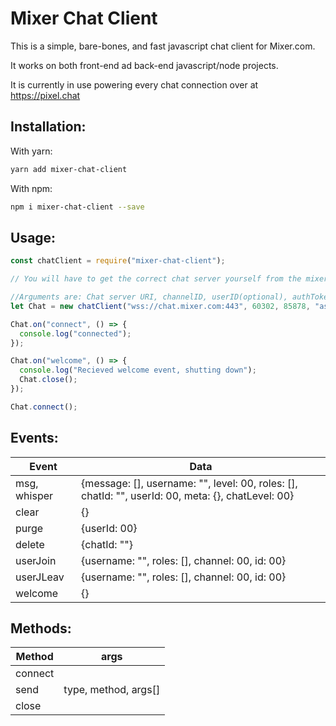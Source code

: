 # Mixer Chat Client

This is a simple, bare-bones, and fast javascript chat client for Mixer.com.

It works on both front-end ad back-end javascript/node projects.

It is currently in use powering every chat connection over at https://pixel.chat

## Installation:

With yarn:

```bash
yarn add mixer-chat-client
```

With npm:

```bash
npm i mixer-chat-client --save
```

## Usage:

```js
const chatClient = require("mixer-chat-client");

// You will have to get the correct chat server yourself from the mixer API

//Arguments are: Chat server URI, channelID, userID(optional), authToken(optional)
let Chat = new chatClient("wss://chat.mixer.com:443", 60302, 85878, "asdf1234");

Chat.on("connect", () => {
  console.log("connected");
});

Chat.on("welcome", () => {
  console.log("Recieved welcome event, shutting down");
  Chat.close();
});

Chat.connect();
```

## Events:

| Event        | Data                                                                                               |
| ------------ | -------------------------------------------------------------------------------------------------- |
| msg, whisper | {message: [], username: "", level: 00, roles: [], chatId: "", userId: 00, meta: {}, chatLevel: 00} |
| clear        | {}                                                                                                 |
| purge        | {userId: 00}                                                                                       |
| delete       | {chatId: ""}                                                                                       |
| userJoin     | {username: "", roles: [], channel: 00, id: 00}                                                     |
| userJLeav    | {username: "", roles: [], channel: 00, id: 00}                                                     |
| welcome      | {}                                                                                                 |

## Methods:

| Method  | args                 |
| ------- | -------------------- |
| connect |                      |
| send    | type, method, args[] |
| close   |                      |
